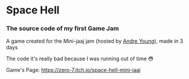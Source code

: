 # Space Hell

### The source code of my first Game Jam

A game created for the Mini-jaaj jam (hosted by [Andre Young](https://www.youtube.com/user/n00berplayer)), made in 3 days

The code it's really bad because I was running out of time 😳

Game's Page: https://zero-7.itch.io/space-hell-mini-jaaj
